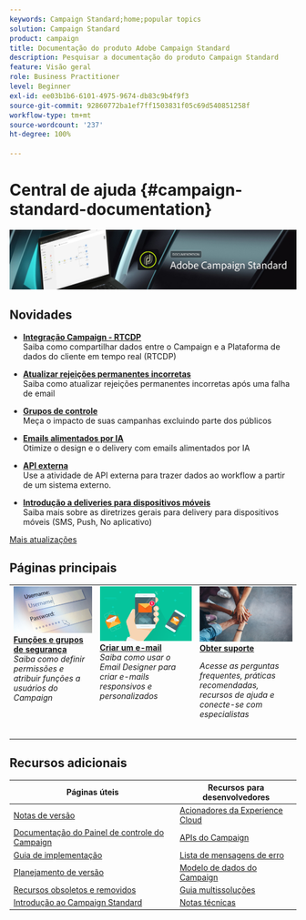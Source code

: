 ```yaml
---
keywords: Campaign Standard;home;popular topics
solution: Campaign Standard
product: campaign
title: Documentação do produto Adobe Campaign Standard
description: Pesquisar a documentação do produto Campaign Standard
feature: Visão geral
role: Business Practitioner
level: Beginner
exl-id: ee03b1b6-6101-4975-9674-db83c9b4f9f3
source-git-commit: 92860772ba1ef7ff1503831f05c69d540851258f
workflow-type: tm+mt
source-wordcount: '237'
ht-degree: 100%

---
```


# Central de ajuda {#campaign-standard-documentation}

![](start/using/assets/do-not-localize/banner_acs_doc.jpg)

## Novidades

* **[Integração Campaign - RTCDP](integrating/using/get-started-sources-destinations.md)**<br/> Saiba como compartilhar dados entre o Campaign e a Plataforma de dados do cliente em tempo real (RTCDP)

* **[Atualizar rejeições permanentes incorretas](https://helpx.adobe.com/br/campaign/kb/update-bounce-qualification.html)**<br/> Saiba como atualizar rejeições permanentes incorretas após uma falha de email

* **[Grupos de controle](sending/using/control-group.md)**<br/>
Meça o impacto de suas campanhas excluindo parte dos públicos

* **[Emails alimentados por IA](sending/using/predictive.md)**<br/>
Otimize o design e o delivery com emails alimentados por IA

* **[API externa](automating/using/external-api.md)**<br/>
Use a atividade de API externa para trazer dados ao workflow a partir de um sistema externo.

* **[Introdução a deliveries para dispositivos móveis](https://helpx.adobe.com/br/campaign/kb/acs-mobile.html)**<br/>
Saiba mais sobre as diretrizes gerais para delivery para dispositivos móveis (SMS, Push, No aplicativo)

[Mais atualizações](rn/using/documentation-updates.md)

## Páginas principais

<table>
<tr>
  <td valign="top">
    <a href="administration/using/about-access-management.md">
      <img alt="Funções" src="start/using/assets/roles.png"/>
    </a>
    <div>
    <a href="administration/using/about-access-management.md"><strong>Funções e grupos de segurança</strong></a>
    </div>
    <em>Saiba como definir permissões e atribuir funções a usuários do Campaign</em>
    <br>
  </td>
  <td valign="top">
    <a href="designing/using/designing-content-in-adobe-campaign.md">
      <img alt="Designer" src="start/using/assets/design.png" />
    </a>
    <div>
    <a href="designing/using/designing-content-in-adobe-campaign.md"><strong>Criar um e-mail</strong></a>
    </div>
    <em>Saiba como usar o Email Designer para criar e-mails responsivos e personalizados</em>
    <br>
  </td>
  <td valign="top">
       <img alt="Suporte" src="start/using/assets/do-not-localize/help.jpeg" />
    <div><a href="support.md">
    <strong>Obter suporte</strong></a>
    </div>
    <p><em>Acesse as perguntas frequentes, práticas recomendadas, recursos de ajuda e conecte-se com especialistas</em></p>
    <br>
  </td>
</tr>
</table>

## Recursos adicionais

| Páginas úteis | Recursos para desenvolvedores |
|---|---|
| [Notas de versão](rn/using/release-notes.md) | [Acionadores da Experience Cloud](integrating/using/about-adobe-experience-cloud-triggers.md) |
| [Documentação do Painel de controle do Campaign](https://experienceleague.adobe.com/docs/control-panel/using/control-panel-home.html?lang=pt-BR) | [APIs do Campaign](api/using/get-started-apis.md) |
| [Guia de implementação](https://helpx.adobe.com/br/campaign/kb/campaign-standard-implementation-guide.html) | [Lista de mensagens de erro](https://docs.adobe.com/content/help/en/campaign-classic/technicalresources/error_messages/error_codes.html) |
| [Planejamento de versão](rn/using/release-planning.md) | [Modelo de dados do Campaign](developing/using/datamodel-introduction.md) |
| [Recursos obsoletos e removidos](rn/using/deprecated-features.md) | [Guia multissoluções](integrating/using/get-started-campaign-integrations.md) |
| [Introdução ao Campaign Standard](start/using/about-campaign-standard.md) | [Notas técnicas](https://helpx.adobe.com/br/campaign/kb/acs-article-list.html) |
